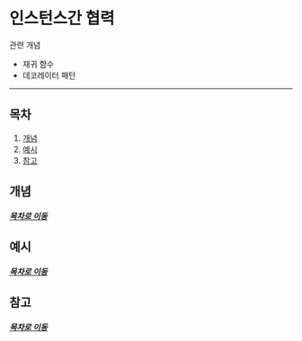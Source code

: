 인스턴스간 협력
=====
관련 개념  
* 재귀 함수
* 데코레이터 패턴
- - -
## 목차
1. [개념](#개념)
2. [예시](#예시)
3. [참고](#참고)

## 개념

##### [목차로 이동](#목차)

## 예시

##### [목차로 이동](#목차)

## 참고

##### [목차로 이동](#목차)